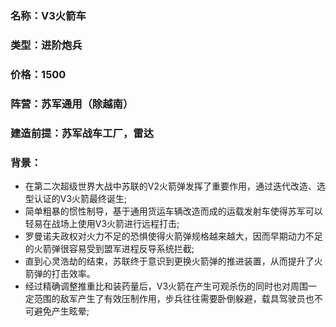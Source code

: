 ### 名称：V3火箭车
### 类型：进阶炮兵
### 价格：1500
### 阵营：苏军通用（除越南）
### 建造前提：苏军战车工厂，雷达
### 背景：
* 在第二次超级世界大战中苏联的V2火箭弹发挥了重要作用，通过迭代改造、选型认证的V3火箭最终诞生;
* 简单粗暴的惯性制导，基于通用货运车辆改造而成的运载发射车使得苏军可以轻易在战场上使用V3火箭进行远程打击;
* 罗曼诺夫政权对火力不足的恐惧使得火箭弹规格越来越大，因而早期动力不足的火箭弹很容易受到盟军进程反导系统拦截;
* 直到心灵浩劫的结束，苏联终于意识到更换火箭弹的推进装置，从而提升了火箭弹的打击效率。
* 经过精确调整推重比和装药量后，V3火箭在产生可观杀伤的同时也对周围一定范围的敌军产生了有效压制作用，步兵往往需要卧倒躲避，载具驾驶员也不可避免产生眩晕;
